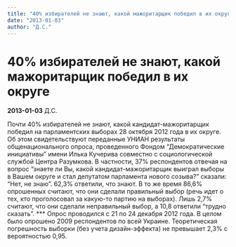 ```yaml
---
title: "40% избирателей не знают, какой мажоритарщик победил в их округе"
date: "2013-01-03"
author: "Д.С."
---
```


# 40% избирателей не знают, какой мажоритарщик победил в их округе

**2013-01-03** Д.С.

Почти 40% избирателей не знают, какой кандидат-мажоритарщик победил на парламентских выборах 28 октября 2012 года в их округе. Об этом свидетельствуют переданные УНИАН результаты общенационального опроса, проведенного Фондом “Демократические инициативы” имени Илька Кучерива совместно с социологической службой Центра Разумкова. В частности, 37% респондентов отвечая на вопрос “знаете ли Вы, какой кандидат-мажоритарщик выиграл выборы в Вашем округе и стал депутатом парламента нового созыва?” сказали: “Нет, не знаю”. 62,3% ответили, что знают. В то же время 86,6% опрошенных считают, что они сделали правильный выбор (речь идет о тех, кто проголосовал за какую-то партию на выборах). Лишь 2,7% считают, что они сделали неправильный выбор, а 10,8 ответили “трудно сказать”. *** Опрос проводился с 21 по 24 декабря 2012 года. В целом было опрошено 2009 респондентов по всей Украине. Теоретическая погрешность выборки (без учета дизайн-эффекта) не превышает 2,3% с вероятностью 0,95.